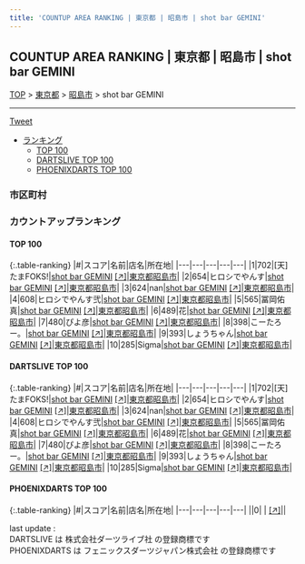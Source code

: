 ```yaml
---
title: 'COUNTUP AREA RANKING | 東京都 | 昭島市 | shot bar GEMINI'
---
```

## COUNTUP AREA RANKING | 東京都 | 昭島市 | shot bar GEMINI

[TOP](/darts/rank/) > [東京都](/darts/rank/東京都/) > [昭島市](/darts/rank/東京都/昭島市/) > shot bar GEMINI

___

<a href="https://twitter.com/share?ref_src=twsrc%5Etfw" data-text="COUNTUP AREA RANKING | 東京都昭島市shot bar GEMINI" class="twitter-share-button" data-hashtags="DARTSLIVE,PHOENIXDARTS,darts,ダーツ" data-show-count="false">Tweet</a>

* [ランキング](#カウントアップランキング)
    * [TOP 100](#top-100)
    * [DARTSLIVE TOP 100](#dartslive-top-100)
    * [PHOENIXDARTS TOP 100](#phoenixdarts-top-100)

### 市区町村

<ul>

</ul>

### カウントアップランキング

#### TOP 100



{:.table-ranking}
|#|スコア|名前|店名|所在地|
|---|---|---|---|---|
|1|702|<span class="rank-name-dl">[天]たまFOKS!</span>|<a href="/darts/rank/shops/d35e0cffd0c6c86c0d9b047a20a7ba1e.html">shot bar GEMINI</a> <a href="https://search.dartslive.com/jp/shop/d35e0cffd0c6c86c0d9b047a20a7ba1e">[↗]</a>|<a href="/darts/rank/東京都/昭島市">東京都昭島市</a>|
|2|654|<span class="rank-name-dl">ヒロシでやんす</span>|<a href="/darts/rank/shops/d35e0cffd0c6c86c0d9b047a20a7ba1e.html">shot bar GEMINI</a> <a href="https://search.dartslive.com/jp/shop/d35e0cffd0c6c86c0d9b047a20a7ba1e">[↗]</a>|<a href="/darts/rank/東京都/昭島市">東京都昭島市</a>|
|3|624|<span class="rank-name-dl">nan</span>|<a href="/darts/rank/shops/d35e0cffd0c6c86c0d9b047a20a7ba1e.html">shot bar GEMINI</a> <a href="https://search.dartslive.com/jp/shop/d35e0cffd0c6c86c0d9b047a20a7ba1e">[↗]</a>|<a href="/darts/rank/東京都/昭島市">東京都昭島市</a>|
|4|608|<span class="rank-name-dl">ヒロシでやんす弐</span>|<a href="/darts/rank/shops/d35e0cffd0c6c86c0d9b047a20a7ba1e.html">shot bar GEMINI</a> <a href="https://search.dartslive.com/jp/shop/d35e0cffd0c6c86c0d9b047a20a7ba1e">[↗]</a>|<a href="/darts/rank/東京都/昭島市">東京都昭島市</a>|
|5|565|<span class="rank-name-dl">冨岡佑真</span>|<a href="/darts/rank/shops/d35e0cffd0c6c86c0d9b047a20a7ba1e.html">shot bar GEMINI</a> <a href="https://search.dartslive.com/jp/shop/d35e0cffd0c6c86c0d9b047a20a7ba1e">[↗]</a>|<a href="/darts/rank/東京都/昭島市">東京都昭島市</a>|
|6|489|<span class="rank-name-dl">花</span>|<a href="/darts/rank/shops/d35e0cffd0c6c86c0d9b047a20a7ba1e.html">shot bar GEMINI</a> <a href="https://search.dartslive.com/jp/shop/d35e0cffd0c6c86c0d9b047a20a7ba1e">[↗]</a>|<a href="/darts/rank/東京都/昭島市">東京都昭島市</a>|
|7|480|<span class="rank-name-dl">ぴよ彦</span>|<a href="/darts/rank/shops/d35e0cffd0c6c86c0d9b047a20a7ba1e.html">shot bar GEMINI</a> <a href="https://search.dartslive.com/jp/shop/d35e0cffd0c6c86c0d9b047a20a7ba1e">[↗]</a>|<a href="/darts/rank/東京都/昭島市">東京都昭島市</a>|
|8|398|<span class="rank-name-dl">こーたろー。</span>|<a href="/darts/rank/shops/d35e0cffd0c6c86c0d9b047a20a7ba1e.html">shot bar GEMINI</a> <a href="https://search.dartslive.com/jp/shop/d35e0cffd0c6c86c0d9b047a20a7ba1e">[↗]</a>|<a href="/darts/rank/東京都/昭島市">東京都昭島市</a>|
|9|393|<span class="rank-name-dl">しょうちゃん</span>|<a href="/darts/rank/shops/d35e0cffd0c6c86c0d9b047a20a7ba1e.html">shot bar GEMINI</a> <a href="https://search.dartslive.com/jp/shop/d35e0cffd0c6c86c0d9b047a20a7ba1e">[↗]</a>|<a href="/darts/rank/東京都/昭島市">東京都昭島市</a>|
|10|285|<span class="rank-name-dl">Sigma</span>|<a href="/darts/rank/shops/d35e0cffd0c6c86c0d9b047a20a7ba1e.html">shot bar GEMINI</a> <a href="https://search.dartslive.com/jp/shop/d35e0cffd0c6c86c0d9b047a20a7ba1e">[↗]</a>|<a href="/darts/rank/東京都/昭島市">東京都昭島市</a>|


#### DARTSLIVE TOP 100



{:.table-ranking}
|#|スコア|名前|店名|所在地|
|---|---|---|---|---|
|1|702|<span class="rank-name-dl">[天]たまFOKS!</span>|<a href="/darts/rank/shops/d35e0cffd0c6c86c0d9b047a20a7ba1e.html">shot bar GEMINI</a> <a href="https://search.dartslive.com/jp/shop/d35e0cffd0c6c86c0d9b047a20a7ba1e">[↗]</a>|<a href="/darts/rank/東京都/昭島市">東京都昭島市</a>|
|2|654|<span class="rank-name-dl">ヒロシでやんす</span>|<a href="/darts/rank/shops/d35e0cffd0c6c86c0d9b047a20a7ba1e.html">shot bar GEMINI</a> <a href="https://search.dartslive.com/jp/shop/d35e0cffd0c6c86c0d9b047a20a7ba1e">[↗]</a>|<a href="/darts/rank/東京都/昭島市">東京都昭島市</a>|
|3|624|<span class="rank-name-dl">nan</span>|<a href="/darts/rank/shops/d35e0cffd0c6c86c0d9b047a20a7ba1e.html">shot bar GEMINI</a> <a href="https://search.dartslive.com/jp/shop/d35e0cffd0c6c86c0d9b047a20a7ba1e">[↗]</a>|<a href="/darts/rank/東京都/昭島市">東京都昭島市</a>|
|4|608|<span class="rank-name-dl">ヒロシでやんす弐</span>|<a href="/darts/rank/shops/d35e0cffd0c6c86c0d9b047a20a7ba1e.html">shot bar GEMINI</a> <a href="https://search.dartslive.com/jp/shop/d35e0cffd0c6c86c0d9b047a20a7ba1e">[↗]</a>|<a href="/darts/rank/東京都/昭島市">東京都昭島市</a>|
|5|565|<span class="rank-name-dl">冨岡佑真</span>|<a href="/darts/rank/shops/d35e0cffd0c6c86c0d9b047a20a7ba1e.html">shot bar GEMINI</a> <a href="https://search.dartslive.com/jp/shop/d35e0cffd0c6c86c0d9b047a20a7ba1e">[↗]</a>|<a href="/darts/rank/東京都/昭島市">東京都昭島市</a>|
|6|489|<span class="rank-name-dl">花</span>|<a href="/darts/rank/shops/d35e0cffd0c6c86c0d9b047a20a7ba1e.html">shot bar GEMINI</a> <a href="https://search.dartslive.com/jp/shop/d35e0cffd0c6c86c0d9b047a20a7ba1e">[↗]</a>|<a href="/darts/rank/東京都/昭島市">東京都昭島市</a>|
|7|480|<span class="rank-name-dl">ぴよ彦</span>|<a href="/darts/rank/shops/d35e0cffd0c6c86c0d9b047a20a7ba1e.html">shot bar GEMINI</a> <a href="https://search.dartslive.com/jp/shop/d35e0cffd0c6c86c0d9b047a20a7ba1e">[↗]</a>|<a href="/darts/rank/東京都/昭島市">東京都昭島市</a>|
|8|398|<span class="rank-name-dl">こーたろー。</span>|<a href="/darts/rank/shops/d35e0cffd0c6c86c0d9b047a20a7ba1e.html">shot bar GEMINI</a> <a href="https://search.dartslive.com/jp/shop/d35e0cffd0c6c86c0d9b047a20a7ba1e">[↗]</a>|<a href="/darts/rank/東京都/昭島市">東京都昭島市</a>|
|9|393|<span class="rank-name-dl">しょうちゃん</span>|<a href="/darts/rank/shops/d35e0cffd0c6c86c0d9b047a20a7ba1e.html">shot bar GEMINI</a> <a href="https://search.dartslive.com/jp/shop/d35e0cffd0c6c86c0d9b047a20a7ba1e">[↗]</a>|<a href="/darts/rank/東京都/昭島市">東京都昭島市</a>|
|10|285|<span class="rank-name-dl">Sigma</span>|<a href="/darts/rank/shops/d35e0cffd0c6c86c0d9b047a20a7ba1e.html">shot bar GEMINI</a> <a href="https://search.dartslive.com/jp/shop/d35e0cffd0c6c86c0d9b047a20a7ba1e">[↗]</a>|<a href="/darts/rank/東京都/昭島市">東京都昭島市</a>|


#### PHOENIXDARTS TOP 100



{:.table-ranking}
|#|スコア|名前|店名|所在地|
|---|---|---|---|---|
||0|<span class="rank-name-dl"> </span>|<a href="/darts/rank/shops/.html"></a> <a href="">[↗]</a>|<a href="/darts/rank//"></a>|


<div class="footer border-top border-gray-light mt-5 pt-3 text-right text-gray">
    last update : <span style="font-weight: italic" id="foot_last_modified"></span><br />
    DARTSLIVE は 株式会社ダーツライブ社 の登録商標です<br />
    PHOENIXDARTS は フェニックスダーツジャパン株式会社 の登録商標です<br />
</div>

<script src="https://cdnjs.cloudflare.com/ajax/libs/jquery.tablesorter/2.31.3/js/jquery.tablesorter.min.js" integrity="sha512-qzgd5cYSZcosqpzpn7zF2ZId8f/8CHmFKZ8j7mU4OUXTNRd5g+ZHBPsgKEwoqxCtdQvExE5LprwwPAgoicguNg==" crossorigin="anonymous" referrerpolicy="no-referrer"></script>
<link rel="stylesheet" href="https://cdnjs.cloudflare.com/ajax/libs/jquery.tablesorter/2.31.3/css/theme.default.min.css" integrity="sha512-wghhOJkjQX0Lh3NSWvNKeZ0ZpNn+SPVXX1Qyc9OCaogADktxrBiBdKGDoqVUOyhStvMBmJQ8ZdMHiR3wuEq8+w==" crossorigin="anonymous" referrerpolicy="no-referrer" />
<script>
$(function() {
    $(".table-ranking").tablesorter({sortList:[[0, 0]]});
    $("#foot_last_modified").text(formatDate(new Date(document.lastModified), 'yyyy-MM-dd HH:mm:ss'));
});
</script>

<script async src="https://platform.twitter.com/widgets.js" charset="utf-8"></script>